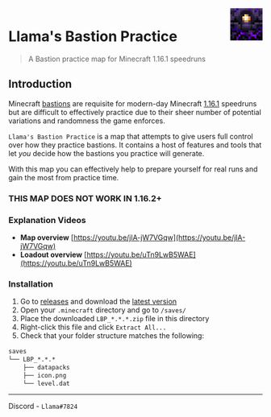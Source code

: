 <img align="right" src="logo.png" alt="logo" width="64">

# Llama's Bastion Practice

> A Bastion practice map for Minecraft 1.16.1 speedruns

## Introduction

Minecraft [bastions](https://minecraft.fandom.com/wiki/Bastion_Remnant) are requisite for modern-day Minecraft [1.16.1](https://minecraft.fandom.com/wiki/Java_Edition_1.16.1) speedruns but are difficult to effectively practice due to their sheer number of potential variations and randomness the game enforces.

`Llama's Bastion Practice` is a map that attempts to give users full control over how they practice bastions. It contains a host of features and tools that let *you* decide how the bastions you practice will generate.

With this map you can effectively help to prepare yourself for real runs and gain the most from practice time.
### THIS MAP DOES NOT WORK IN 1.16.2+

### Explanation Videos
- **Map overview** [https://youtu.be/jlA-jW7VGqw](https://youtu.be/jlA-jW7VGqw)  
- **Loadout overview** [https://youtu.be/uTn9LwB5WAE](https://youtu.be/uTn9LwB5WAE) 

### Installation
1) Go to [releases](https://github.com/LlamaPag/bastion/releases) and download the [latest version](https://github.com/LlamaPag/bastion/releases/latest)
2) Open your `.minecraft` directory and go to `/saves/`
3) Place the downloaded `LBP_*.*.*.zip` file in this directory
4) Right-click this file and click `Extract All...`
5) Check that your folder structure matches the following:
```
saves
└── LBP_*.*.*
    ├── datapacks
    ├── icon.png
    └── level.dat
```

---
Discord - `Llama#7824`
